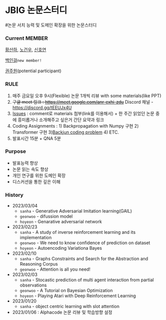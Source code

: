 # JBIG 논문스터디

#논문 서치 능력 및 도메인 확장을 위한 논문스터디

### Current MEMBER
[황산하](https://github.com/hsh6449), [노건우](https://github.com/ro-ko), [신호연](https://github.com/hoyeon1234)

[백인걸]()`new member!`

[권주원](https://github.com/jwk1121)(potential participant)

### RULE
1) 매주 금요일 오후 9시(Flexible) 논문 1개씩 리뷰 with some materials(like PPT)
2) ~~구글 meet 링크 : https://meet.google.com/anr-exhi-zdu~~  Discord 채널 - https://discord.gg/tEEUJx4U
3) [Issues](https://github.com/JBNU-JBIG/Paper-Review-Study/issues) : comment로 materials 첨부(link를 이용해서) + 한 주간 읽었던 논문 중에 흥미롭거나 소개해주고 싶은거 간단 요약과 링크
4) Coding Assignments : 1) Backpropagation with Numpy 구현 2) Transformer 구현 3)[Backjun coding problem](https://www.acmicpc.net/) 4) ETC.
5) 발표시간 15분 + QNA 5분

### Purpose
- 발표능력 향상
- 논문 읽는 속도 향상
- 개인 연구를 위한 도메인 확장
- 디스커션을 통한 깊은 이해

### History
- 2023/03/04 
  - `sanha` - Generative Adversarial Imitation learning(GAIL)
  - `geonwoo` - difussion model
  - `hoyeon` - Genarative adversarial network
- 2023/02/23 
  - `sanha` - A study of inverse reinforcement learning and its implementation 
  - `geonwoo` - We need to know confidence of prediction on dataset
  - `hoyeon` - Autoencoding Variationa Bayes
- 2023/02/10
  - `sanha` - Graphs Constraints and Search for the Abstraction and Reasoning Corpus
  - `geonwoo` - Attention is all you need!
- 2023/02/03
  - `sanha` - Stocastic prediction of multi agent interaction from partial observations
  - `geonwoo` - A Tutorial on Bayesian Optimization
  - `hoyeon` - Playing Atari with Deep Reinforcement Learning
- 2023/01/20
  - `sanha` - object centric learning with slot attention
- 2023/01/06 : Alphacode 논문 리뷰 및 학습방향 설정
